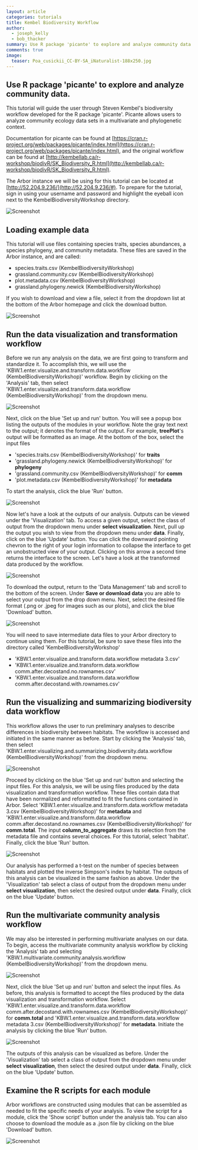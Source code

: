 ```yaml
---
layout: article
categories: tutorials
title: Kembel Biodiversity Workflow
author:
  - joseph_kelly
  - bob_thacker
summary: Use R package 'picante' to explore and analyze community data
comments: true
image:
  teaser: Poa_cusickii_CC-BY-SA_iNaturalist-188x250.jpg
---
```


## Use R package 'picante' to explore and analyze community data.

This tutorial will guide the user through Steven Kembel's biodiversity workflow developed for the R package 'picante'.  Picante allows users to analyze community ecology data sets in a multivariate and phylogenetic context.

Documentation for picante can be found at [https://cran.r-project.org/web/packages/picante/index.html](https://cran.r-project.org/web/packages/picante/index.html), and the original workflow can be found at [http://kembellab.ca/r-workshop/biodivR/SK_Biodiversity_R.html](http://kembellab.ca/r-workshop/biodivR/SK_Biodiversity_R.html).

The Arbor instance we will be using for this tutorial can be located at [http://52.204.9.236/](http://52.204.9.236/#).  To prepare for the tutorial, sign in using your username and password and highlight the eyeball icon next to the KembelBiodiversityWorkshop directory.

![Screenshot]({{site.baseurl}}/assets/KembelBiodiversity/KBWScreenshot1b.png)

## Loading example data

This tutorial will use files containing species traits, species abundances, a species phylogeny, and community metadata. These files are saved in the Arbor instance, and are called:
* species.traits.csv (KembelBiodiversityWorkshop)
* grassland.community.csv (KembelBiodiversityWorkshop)
* plot.metadata.csv (KembelBiodiversityWorkshop)
* grassland.phylogeny.newick (KembelBiodiversityWorkshop)

If you wish to download and view a file, select it from the dropdown list at the bottom of the Arbor homepage and click the download button.

![Screenshot]({{site.baseurl}}/assets/KembelBiodiversity/KBWScreenshot2.png)

## Run the data visualization and transformation workflow

Before we run any analysis on the data, we are first going to transform and standardize it.  To accomplish this, we will use the 'KBW.1.enter.visualize.and.transform.data.workflow (KembelBiodiversityWorkshop)' workflow.  Begin by clicking on the 'Analysis' tab, then select 'KBW.1.enter.visualize.and.transform.data.workflow (KembelBiodiversityWorkshop)' from the dropdown menu.

![Screenshot]({{site.baseurl}}/assets/KembelBiodiversity/KBWScreenshot3.png)

Next, click on the blue 'Set up and run' button.  You will see a popup box listing the outputs of the modules in your workflow.  Note the gray text next to the output; it denotes the format of the output.  For example, __treePlot__'s output will be formatted as an image.  At the bottom of the box, select the input files
* 'species.traits.csv (KembelBiodiversityWorkshop)' for __traits__
* 'grassland.phylogeny.newick (KembelBiodiversityWorkshop)' for __phylogeny__
* 'grassland.community.csv (KembelBiodiversityWorkshop)' for __comm__
* 'plot.metadata.csv (KembelBiodiversityWorkshop)'  for __metadata__

To start the analysis, click the blue 'Run' button.

![Screenshot]({{site.baseurl}}/assets/KembelBiodiversity/KBWScreenshot4.png)

Now let's have a look at the outputs of our analysis.  Outputs can be viewed under the 'Visualization' tab.  To access a given output, select the class of output from the dropdown menu under __select visualization__.  Next, pull up the output you wish to view from the dropdown menu under __data__.  Finally, click on the blue 'Update' button.  You can click the downward pointing chevron to the right of your login information to collapse the interface to get an unobstructed view of your output.  Clicking on this arrow a second time returns the interface to the screen.  Let's have a look at the transformed data produced by the workflow.

![Screenshot]({{site.baseurl}}/assets/KembelBiodiversity/KBWScreenshot5.png)

To download the output, return to the 'Data Management' tab and scroll to the bottom of the screen.  Under __Save or download data__ you are able to select your output from the drop down menu.  Next, select the desired file format (.png or .jpeg for images such as our plots), and click the blue 'Download' button.

![Screenshot]({{site.baseurl}}/assets/KembelBiodiversity/KBWScreenshot6.png)

You will need to save intermediate data files to your Arbor directory to continue using them. For this tutorial, be sure to save these files into the directory called 'KembelBiodiversityWorkshop'
* 'KBW.1.enter.visualize.and.transform.data.workflow metadata 3.csv'
* 'KBW.1.enter.visualize.and.transform.data.workflow comm.after.decostand.no.rownames.csv'
* 'KBW.1.enter.visualize.and.transform.data.workflow comm.after.decostand.with.rownames.csv'

## Run the visualizing and summarizing biodiversity data workflow

This workflow allows the user to run preliminary analyses to describe differences in biodiversity between habitats.  The workflow is accessed and initiated in the same manner as before.  Start by clicking the 'Analysis' tab, then select 'KBW.1.enter.visualizing.and.summarizing.biodiversity.data.workflow (KembelBiodiversityWorkshop)' from the dropdown menu.

![Screenshot]({{site.baseurl}}/assets/KembelBiodiversity/KBWScreenshot7.png)

Proceed by clicking on the blue 'Set up and run' button and selecting the input files.  For this analysis, we will be using files produced by the data visualization and transformation workflow.  These files contain data that have been normalized and reformatted to fit the functions contained in Arbor.  Select 'KBW.1.enter.visualize.and.transform.data.workflow metadata 3.csv (KembelBiodiversityWorkshop)' for __metadata__ and 'KBW.1.enter.visualize.and.transform.data.workflow comm.after.decostand.no.rownames.csv (KembelBiodiversityWorkshop)' for __comm.total__.  The input __column_to_aggregate__  draws its selection from the metadata file and contains several choices.  For this tutorial, select 'habitat'.  Finally, click the blue 'Run' button.

![Screenshot]({{site.baseurl}}/assets/KembelBiodiversity/KBWScreenshot8.png)

Our analysis has performed a t-test on the number of species between habitats and plotted the inverse Simpson's index by habitat.  The outputs of this analysis can be visualized in the same fashion as above.  Under the 'Visualization' tab select a class of output from the dropdown menu under __select visualization__, then select the desired output under __data__.  Finally, click on the blue 'Update' button.

## Run the multivariate community analysis workflow

We may also be interested in performing multivariate analyses on our data.  To begin, access the multivariate community analysis workflow by clicking the 'Analysis' tab and selecting 'KBW.1.multivariate.community.analysis.workflow (KembelBiodiversityWorkshop)' from the dropdown menu.

![Screenshot]({{site.baseurl}}/assets/KembelBiodiversity/KBWScreenshot12.png)

Next, click the blue 'Set up and run' button and select the input files. As before, this analysis is formatted to accept the files produced by the data visualization and transformation workflow. Select 'KBW.1.enter.visualize.and.transform.data.workflow comm.after.decostand.with.rownames.csv (KembelBiodiversityWorkshop)' for __comm.total__ and 'KBW.1.enter.visualize.and.transform.data.workflow metadata 3.csv (KembelBiodiversityWorkshop)' for __metadata__. Initiate the analysis by clicking the blue 'Run' button.

![Screenshot]({{site.baseurl}}/assets/KembelBiodiversity/KBWScreenshot13.png)

The outputs of this analysis can be visualized as before. Under the 'Visualization' tab select a class of output from the dropdown menu under __select visualization__, then select the desired output under __data__. Finally, click on the blue 'Update' button.

## Examine the R scripts for each module

Arbor workflows are constructed using modules that can be assembled as needed to fit the specific needs of your analysis.   To view the script for a module, click the 'Show script' button under the analysis tab.  You can also choose to download the module as a .json file by clicking on the blue 'Download' button.

![Screenshot]({{site.baseurl}}/assets/KembelBiodiversity/KBWScreenshot11.png)
